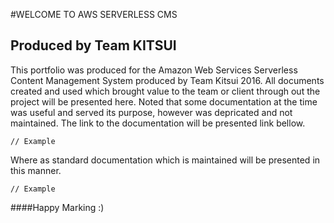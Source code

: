 #WELCOME TO AWS SERVERLESS CMS
## Produced by Team KITSUI

This portfolio was produced for the Amazon Web Services Serverless Content
Management System produced by Team Kitsui 2016. All documents created and
used which brought value to the team or client through out the project will
be presented here. Noted that some documentation at the time was useful and
served its purpose, however was depricated and not maintained. The link to the
documentation will be presented link bellow.  

```
// Example  
```  

Where as standard documentation which is maintained will be presented in this
manner.  

```
// Example  
```  

####Happy Marking :)
